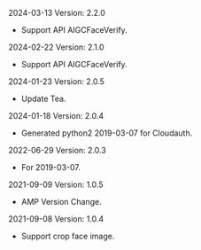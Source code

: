 2024-03-13 Version: 2.2.0
- Support API AIGCFaceVerify.


2024-02-22 Version: 2.1.0
- Support API AIGCFaceVerify.


2024-01-23 Version: 2.0.5
- Update Tea.

2024-01-18 Version: 2.0.4
- Generated python2 2019-03-07 for Cloudauth.

2022-06-29 Version: 2.0.3
- For 2019-03-07.

2021-09-09 Version: 1.0.5
- AMP Version Change.

2021-09-08 Version: 1.0.4
- Support crop face image.

